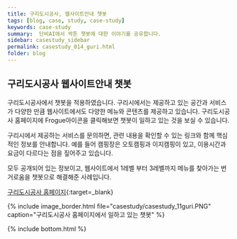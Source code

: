 ```yaml
---
title: 구리도시공사, 웹사이트안내 챗봇
tags: [blog, case, study, case-study]
keywords: case-study
summary:  단비AI에서 싹튼 챗봇에 대한 이야기를 공유합니다.
sidebar: casestudy_sidebar
permalink: casestudy_014_guri.html
folder: blog
---
```



## 구리도시공사 웹사이트안내 챗봇
구리도시공사에서 챗봇을 적용하였습니다. 구리시에서는 제공하고 있는 공간과 서비스가 다양한 만큼 웹사이트에서도 다양한 메뉴와 콘텐츠를 제공하고 있습니다. 구리도시공사 홈페이지에 Frogue아이콘을 클릭해보면 챗봇이 일하고 있는 것을 보실 수 있습니다.

구리시에서 제공하는 서비스를 문의하면, 관련 내용을 확인할 수 있는 링크와 함께 핵심적인 정보를 안내합니다.
예를 들어 캠핑장은 오토캠핑과 이지캠핑이 있고, 이용시간과 요금이 다르다는 점을 짚어주고 있습니다.

모두 공개되어 있는 정보이고, 웹사이트에서 1레벨 부터 3레벨까지 메뉴를 찾아가는 번거로움을 챗봇으로 해결해준 사례입니다.

[구리도시공사 홈페이지](http://http://www.gwdcguri.or.kr/){:target=_blank}

{% include image_border.html file="casestudy/casestudy_11guri.PNG" caption="구리도시공사 홈페이지에서 일하고 있는 챗봇" %}




{% include bottom.html %}